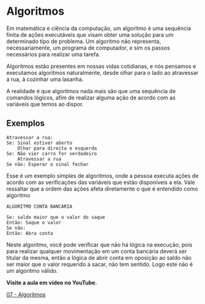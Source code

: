 # Algoritmos

Em matemática e ciência da computação, um algoritmo é uma sequência finita de ações executáveis que visam obter uma solução para um determinado tipo de problema. Um algoritmo não representa, necessariamente, um programa de computador, e sim os passos necessários para realizar uma tarefa.

Algoritmos estão presentes em nossas vidas cotidianas, e nós pensamos e executamos algoritmos naturalmente, desde olhar para o lado ao atravessar a rua, à cozinhar uma lasanha.

A realidade é que algoritmos nada mais são que uma sequência de comandos lógicos, afim de realizar alguma ação de acordo com as variáveis que temos ao dispor.

## Exemplos

```text
Atravessar a rua:
Se: Sinal estiver aberto
    Olhar para direita e esquerda
Se: Não vier carro for verdadeiro
    Atravessar a rua
Se não: Esperar o sinal fechar
```

Esse é um exemplo simples de algoritmos, onde a pessoa executa ações de acordo com as verificações das variáveis que estão disponíveis a ela. Vale ressaltar que a ordem das ações afeta diretamente o que é entendido como algoritmo

```text
ALGORITMO CONTA BANCÁRIA

Se: saldo maior que o valor do saque
Então: Saque o valor
Se não:
Então: Abra conta
```

Neste algoritmo, você pode verificar que não há lógica na execução, pois para realizar qualquer movimentação em um conta bancária deverá ser titular da mesma, então a lógica de abrir conta em oposição ao saldo não ser maior que o valor requerido a sacar, não tem sentido. Logo este não é um algoritmo válido.

**Visite a aula em vídeo no YouTube.**

[07 - Algoritmos](https://www.youtube.com/watch?v=AnotcgD_vNs&t=5s)
